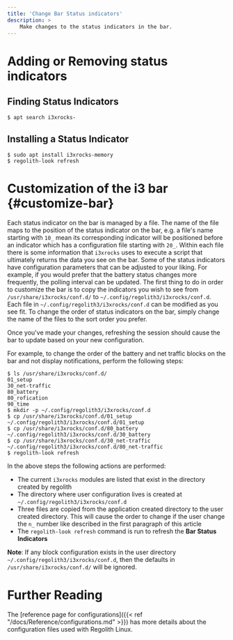 ```yaml
---
title: 'Change Bar Status indicators'
description: >
    Make changes to the status indicators in the bar.
---
```


# Adding or Removing status indicators

## Finding Status Indicators

```console
$ apt search i3xrocks-
```

## Installing a Status Indicator

```console
$ sudo apt install i3xrocks-memory
$ regolith-look refresh
```

# Customization of the i3 bar {#customize-bar}

Each status indicator on the bar is managed by a file. The name of the file maps to the position of the status indicator on the bar, e.g. a file's name starting with `10_` mean its corresponding indicator will be positioned before an indicator which has a configuration file starting with `20_`. Within each file there is some information that `i3xrocks` uses to execute a script that ultimately returns the data you see on the bar. Some of the status indicators have configuration parameters that can be adjusted to your liking. For example, if you would prefer that the battery status changes more frequently, the polling interval can be updated. The first thing to do in order to customize the bar is to copy the indicators you wish to see from `/usr/share/i3xrocks/conf.d/` to `~/.config/regolith3/i3xrocks/conf.d`. Each file in `~/.config/regolith3/i3xrocks/conf.d` can be modified as you see fit. To change the order of status indicators on the bar, simply change the name of the files to the sort order you prefer.

Once you've made your changes, refreshing the session should cause the bar to update based on your new configuration.

For example, to change the order of the battery and net traffic blocks on the bar and not display notifications, perform the following steps:

```console
$ ls /usr/share/i3xrocks/conf.d/
01_setup
30_net-traffic
80_battery
80_rofication
90_time
$ mkdir -p ~/.config/regolith3/i3xrocks/conf.d
$ cp /usr/share/i3xrocks/conf.d/01_setup ~/.config/regolith3/i3xrocks/conf.d/01_setup
$ cp /usr/share/i3xrocks/conf.d/80_battery ~/.config/regolith3/i3xrocks/conf.d/30_battery
$ cp /usr/share/i3xrocks/conf.d/30_net-traffic ~/.config/regolith3/i3xrocks/conf.d/80_net-traffic
$ regolith-look refresh
```

In the above steps the following actions are performed:

-   The current `i3xrocks` modules are listed that exist in the directory created by regolith
-   The directory where user configuration lives is created at `~/.config/regolith3/i3xrocks/conf.d`
-   Three files are copied from the application created directory to the user created directory. This will cause the order to change if the user change the `n_` number like described in the first paragraph of this article
-   The `regolith-look refresh` command is run to refresh the **Bar Status Indicators**

**Note**: If any block configuration exists in the user directory `~/.config/regolith3/i3xrocks/conf.d`, then the defaults in `/usr/share/i3xrocks/conf.d/` will be ignored.

# Further Reading

The [reference page for configurations]({{< ref "/docs/Reference/configurations.md" >}}) has more details about the configuration files used with Regolith Linux.
